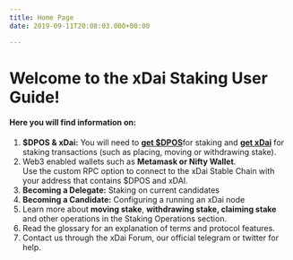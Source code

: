 ```yaml
---
title: Home Page
date: 2019-09-11T20:08:03.000+00:00

---
```

# Welcome to the xDai Staking User Guide!

#### Here you will find information on:

1. **$DPOS & xDai:** You will need to [**get $DPOS**](/quickstart/get-dpos/)for staking and [**get xDai**](/quickstart/get-xdai/) for staking transactions (such as placing, moving or withdrawing stake).
2. Web3 enabled wallets such as **Metamask or Nifty Wallet**.  
   Use the custom RPC option to connect to the xDai Stable Chain with your address that contains $DPOS and xDAI.
3. **Becoming a Delegate:** Staking on current candidates
4. **Becoming a Candidate:** Configuring a running an xDai node
5. Learn more about **moving stake**, **withdrawing stake, claiming stake** and other operations in the Staking Operations section.
6. Read the glossary for an explanation of terms and protocol features.
7. Contact us through the xDai Forum, our official telegram or twitter for help.